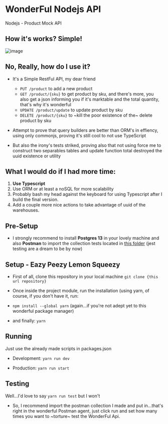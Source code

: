 # WonderFul Nodejs API
Nodejs - Product Mock API

## How it's works? Simple!

![image](https://user-images.githubusercontent.com/51131016/119979354-37aa4180-bf91-11eb-85ed-050936ba8e09.png)


## No, Really, how do I use it?
- It's a Simple RestFul API, my dear friend
  - ``` PUT /product ``` to add a new product
  - ``` GET /product/{sku} ``` to get product by sku, and there's more, you also get a json informing you if it's marktable and the total quantity, 
  that's why it's wonderful
  - ``` UPDATE /product/update ``` to update product by sku
  - ``` DELETE /product/{sku} ``` to ~kill the poor existence of the~ delete product by sku
  
- Attempt to prove that query builders are better than ORM's in effiency, using only commonjs, proving it's still cool to not use TypeScript
- But also the irony's tests striked, proving also that not using force me to construct two separables tables and update function total destroyed 
the uuid existence or utility

## What I would do if I had more time:
1. **Use Typescript**
1. Use ORM or at least a noSQL for more scalability
1. Probably bash my head against the keyboard for using Typescript after I build the final version.
1. Add a couple more nice actions to take advantage of uuid of the warehouses.

## Pre-Setup
- I strongly recommend to install **Postgres 13** in your lovely machine and also **Postman** to import the collection 
tests located in [this folder](https://github.com/vitorqueijo/test-nodejs/tree/master/__postman_doc__) (jest testing are a dream to be by now)

## Setup - Eazy Peezy Lemon Squeezy

- First of all, clone this repository in your local machine ``` git clone {this url repository} ```

- Once inside the project module, run the installation (using yarn, of course, if you don't have it, run: 
- ```npm install --global yarn``` (again...if you're not adept yet to this wonderful package manager)
- and finally: ``` yarn ```

## Running
Just use the already made scripts in packages.json

- Development: ``` yarn run dev ```

- Production: ``` yarn run start ```

## Testing
Well...I'd love to say ```yarn run test``` but I won't
- So, I recommend import the postman collection I made and put in...that's right in the wonderful Postman agent, just click run and set how many times you
want to ~torture~ test the WonderFul Api.

